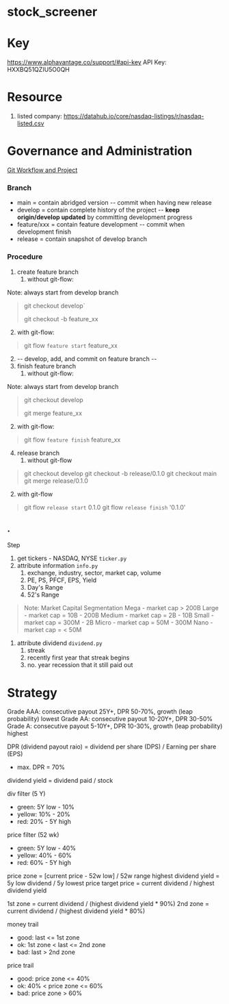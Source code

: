 # stock_screener

# Key
https://www.alphavantage.co/support/#api-key
API Key: HXXBQ51QZIU5O0QH

# Resource
1. listed company: https://datahub.io/core/nasdaq-listings/r/nasdaq-listed.csv

# Governance and Administration 
[Git Workflow and Project](https://www.atlassian.com/git/tutorials/comparing-workflows/gitflow-workflow)

### Branch
- main = contain abridged version -- commit when having new release
- develop = contain complete history of the project -- **keep origin/develop updated** by committing development progress
- feature/xxx = contain feature development -- commit when development finish 
- release = contain snapshot of develop branch

### Procedure
1. create feature branch
   1. without git-flow: 

Note: always start from develop branch

> git checkout develop` 
> 
> git checkout -b feature_xx

   2. with git-flow: 

> git flow `feature start` feature_xx

2. -- develop, add, and commit on feature branch -- 
3. finish feature branch 
   1. without git-flow: 

Note: always start from develop branch

> git checkout develop
>
> git merge feature_xx

   2. with git-flow:
> git flow `feature finish` feature_xx

4. release branch
   1. without git-flow 

> git checkout develop
> git checkout -b release/0.1.0
> git checkout main
> git merge release/0.1.0
   
   2. with git-flow
 
> git flow `release start` 0.1.0
> git flow `release finish` '0.1.0'

.
---

Step
1. get tickers - NASDAQ, NYSE `ticker.py`
2. attribute information `info.py`
   1. exchange, industry, sector, market cap, volume
   2. PE, PS, PFCF, EPS, Yield
   3. Day's Range
   4. 52's Range

> Note: Market Capital Segmentation
> Mega - market cap > 200B
> Large - market cap = 10B - 200B
> Medium - market cap = 2B - 10B
> Small - market cap = 300M - 2B 
> Micro - market cap = 50M - 300M
> Nano - market cap = < 50M

1. attribute dividend `dividend.py`
   1. streak
   2. recently first year that streak begins 
   3. no. year recession that it still paid out

   
   
  

# Strategy


Grade AAA: consecutive payout 25Y+, DPR 50-70%, growth (leap probability) lowest
Grade AA: consecutive payout 10-20Y+, DPR 30-50%
Grade A: consecutive payout 5-10Y+, DPR 10-30%, growth (leap probability) highest


DPR (dividend payout raio) = dividend per share (DPS) / Earning per share (EPS)
- max. DPR = 70%

dividend yield = dividend paid / stock 

div filter (5 Y)
- green: 5Y low - 10%
- yellow:  10% - 20%
- red: 20% - 5Y high

price filter (52 wk)
- green: 5Y low - 40%
- yellow: 40% - 60%
- red: 60% - 5Y high

price zone = [current price - 52w low] / 52w range
highest dividend yield = 5y low dividend / 5y lowest price 
target price = current dividend / highest dividend yield

1st zone = current dividend / (highest dividend yield * 90%)
2nd zone = current dividend / (highest dividend yield * 80%)

money trail 
- good: last <= 1st zone
- ok: 1st zone < last <= 2nd zone
- bad: last > 2nd zone


price trail 
- good: price zone <= 40%
- ok: 40% < price zone <= 60%
- bad: price zone > 60%

